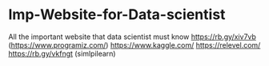 # Imp-Website-for-Data-scientist
All the important website that data scientist must know
https://rb.gy/xiv7vb (https://www.programiz.com/)
https://www.kaggle.com/
https://relevel.com/
https://rb.gy/vkfngt (simlpilearn)
